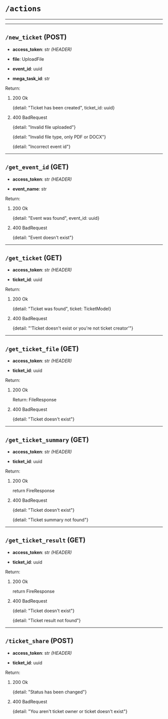 # `/actions`

---

---

## `/new_ticket` (POST)
* **access_token**: str *(HEADER)*


* **file**: UploadFile
* **event_id**: uuid
* **mega_task_id**: str

Return:
1. 200 Ok

    {detail: "Ticket has been created", ticket_id: uuid}
2. 400 BadRequest

    {detail: "Invalid file uploaded"}

    {detail: "Invalid file type, only PDF or DOCX"}

    {detail: "Incorrect event id"}

---

## `/get_event_id` (GET)
* **access_token**: str *(HEADER)*


* **event_name**: str

Return:
1. 200 Ok

    {detail: "Event was found", event_id: uuid}
2. 400 BadRequest

    {detail: "Event doesn't exist"}

---

## `/get_ticket` (GET)
* **access_token**: str *(HEADER)*


* **ticket_id**: uuid

Return:
1. 200 Ok

    {detail: "Ticket was found", ticket: TicketModel}
2. 400 BadRequest

    {detail: "'Ticket doesn't exist or you're not ticket creator'"}

---

## `/get_ticket_file` (GET)
* **access_token**: str *(HEADER)*


* **ticket_id**: uuid

Return:
1. 200 Ok

    Return: FileResponse
2. 400 BadRequest

    {detail: "Ticket doesn't exist"}

---

## `/get_ticket_summary` (GET)
* **access_token**: str *(HEADER)*


* **ticket_id**: uuid

Return:
1. 200 Ok

    return FireResponse
2. 400 BadRequest

    {detail: "Ticket doesn't exist"}

    {detail: "Ticket summary not found"}

---

## `/get_ticket_result` (GET)
* **access_token**: str *(HEADER)*


* **ticket_id**: uuid

Return:
1. 200 Ok

    return FireResponse
2. 400 BadRequest

    {detail: "Ticket doesn't exist"}

    {detail: "Ticket result not found"}

---

## `/ticket_share` (POST)
* **access_token**: str *(HEADER)*


* **ticket_id**: uuid

Return:
1. 200 Ok

    {detail: "Status has been changed"}
2. 400 BadRequest

    {detail: "You aren't ticket owner or ticket doesn't exist"}
